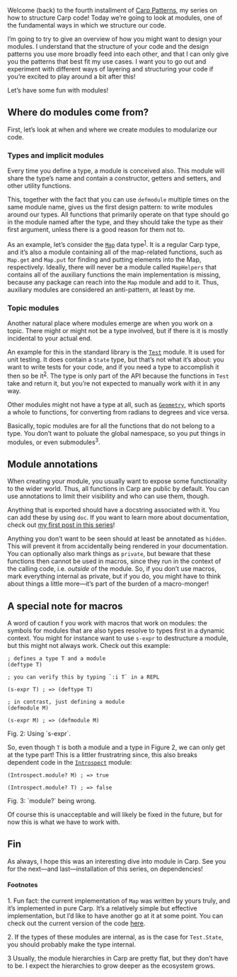 Welcome (back) to the fourth installment of [Carp Patterns](/carp-patterns), my
series on how to structure Carp code! Today we’re going to look at modules, one
of the fundamental ways in which we structure our code.

I’m going to try to give an overview of how you might want to design your
modules. I understand that the structure of your code and the design patterns
you use more broadly feed into each other, and that I can only give you the
patterns that best fit my use cases. I want you to go out and experiment with
different ways of layering and structuring your code if you’re excited to play
around a bit after this!

Let’s have some fun with modules!

## Where do modules come from?

First, let’s look at when and where we create modules to modularize our code.

### Types and implicit modules

Every time you define a type, a module is conceived also. This module will
share the type’s name and contain a constructor, getters and setters, and
other utility functions.

This, together with the fact that you can use `defmodule` multiple times on the
same module name, gives us the first design pattern: to write modules around
our types. All functions that primarily operate on that type should go in the
module named after the type, and they should take the type as their first
argument, unless there is a good reason for them not to.

As an example, let’s consider the [`Map`](https://carp-lang.github.io/carp-docs/core/Map.html)
data type<sup><a href="#1">1</a></sup>. It is a regular Carp type, and it’s
also a module containing all of the map-related functions, such as `Map.get`
and `Map.put` for finding and putting elements into the Map, respectively.
Ideally, there will never be a module called `MapHelpers` that contains all
of the auxiliary functions the main implementation is missing, because any
package can reach into the `Map` module and add to it. Thus, auxiliary modules
are considered an anti-pattern, at least by me.

### Topic modules

Another natural place where modules emerge are when you work on a topic. There
might or might not be a type involved, but if there is it is mostly incidental
to your actual end.

An example for this in the standard library is the [`Test`](https://carp-lang.github.io/carp-docs/core/Test.html)
module. It is used for unit testing. It does contain a `State` type, but that’s
not what it’s about: you want to write tests for your code, and if you need a
type to accomplish it then so be it<sup><a href="#2">2</a></sup>. The type is
only part of the API because the functions in `Test` take and return it, but
you’re not expected to manually work with it in any way.

Other modules might not have a type at all, such as [`Geometry`](https://carp-lang.github.io/carp-docs/core/Geometry.html),
which sports a whole to functions, for converting from radians to degrees and
vice versa.

Basically, topic modules are for all the functions that do not belong to a
type. You don’t want to poluate the global namespace, so you put things in
modules, or even submodules<sup><a ref="#3">3</a></sup>.

## Module annotations

When creating your module, you usually want to expose some functionality to the
wider world. Thus, all functions in Carp are public by default. You can use
annotations to limit their visibility and who can use them, though.

Anything that is exported should have a docstring associated with it. You can
add these by using `doc`. If you want to learn more about documentation, check
out [my first post in this series](http://blog.veitheller.de/Carp_Patterns_I:_Documentation.html)!

Anything you don’t want to be seen should at least be annotated as `hidden`.
This will prevent it from accidentally being rendered in your documentation.
You can optionally also mark things as `private`, but beware that these
functions then cannot be used in macros, since they run in the context of the
calling code, i.e. *outside* of the module. So, if you don’t use macros, mark
everything internal as private, but if you do, you might  have to think about
things a little more—it’s part of the burden of a macro-monger!

## A special note for macros

A word of caution f you work with macros that work on modules: the symbols for
modules that are also types resolve to types first in a dynamic context. You
might for instance want to use `s-expr` to destructure a module, but this
might not always work. Check out this example:

```
; defines a type T and a module
(deftype T)

; you can verify this by typing `:i T` in a REPL

(s-expr T) ; => (deftype T)

; in contrast, just defining a module
(defmodule M)

(s-expr M) ; => (defmodule M)
```
<div class="figure-label">Fig. 2: Using `s-expr`.</div>

So, even though `T` is both a module and a type in Figure 2, we can only get at
the type part! This is a littler frustratring since, this also breaks dependent
code in the [`Introspect`](https://carp-lang.github.io/carp-docs/core/Introspect.html)
module:

```
(Introspect.module? M) ; => true

(Introspect.module? T) ; => false
```
<div class="figure-label">Fig. 3: `module?` being wrong.</div>

Of course this is unacceptable and will likely be fixed in the future, but for
now this is what we have to work with.

## Fin

As always, I hope this was an interesting dive into module in Carp. See you for
the next—and last—installation of this series, on dependencies!

#### Footnotes

<span id="1">1.</span> Fun fact: the current implementation of `Map` was
written by yours truly, and it’s implemented in pure
Carp. It’s a relatively simple but effective
implementation, but I’d like to have another go at it at
some point. You can check out the current version of the
code [here](https://github.com/carp-lang/Carp/blob/master/core/Map.carp).

<span id="2">2.</span> If the types of these modules are internal, as is the
case for `Test.State`, you should probably make the type
internal.

<span id="3">3</span> Usually, the module hierarchies in Carp are pretty flat,
but they don’t have to be. I expect the hierarchies to grow deeper as the
ecosystem grows.
